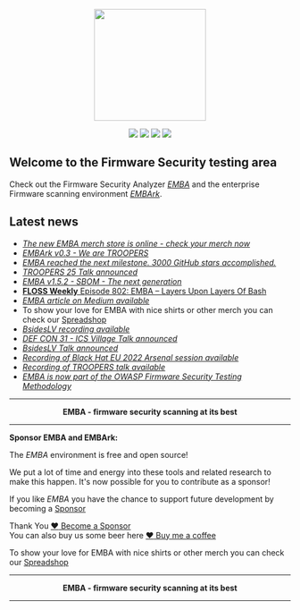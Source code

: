 <p align="center">
  <img src="https://raw.githubusercontent.com/e-m-b-a/emba/master/helpers/emba.svg" width="200"/>
</p>
<p align="center">
  <a href="https://github.com/e-m-b-a/emba/stargazers"><img src="https://img.shields.io/github/stars/e-m-b-a/emba?label=Stars"></a>
  <a href="https://github.com/e-m-b-a/emba/network/members"><img src="https://img.shields.io/github/forks/e-m-b-a/emba?label=Forks"></a>
  <a href="https://hub.docker.com/r/embeddedanalyzer/emba"><img src="https://img.shields.io/docker/pulls/embeddedanalyzer/emba"></a>
  <a href="https://twitter.com/intent/tweet?text=Check%20out%20EMBA%20-%20The%20Firmware%20security%20scanner!%20https://github.com/e-m-b-a"><img src="https://img.shields.io/twitter/url.svg?style=social&url=https%3A%2F%2Fgithub.com%2Fe-m-b-a"></a>
</p>

## Welcome to the Firmware Security testing area

Check out the Firmware Security Analyzer [*EMBA*](https://github.com/e-m-b-a/emba) and the enterprise Firmware scanning environment [*EMBArk*](https://github.com/e-m-b-a/embark).

## Latest news

* [*The new EMBA merch store is online - check your merch now*](https://emba-firmware-analyzer.myspreadshop.de/)
* [*EMBArk v0.3 - We are TROOPERS*](https://github.com/e-m-b-a/embark/releases/tag/v0.3)
* [*EMBA reached the next milestone. 3000 GitHub stars accomplished.*](https://github.com/e-m-b-a/emba/)
* [*TROOPERS 25 Talk announced*](https://troopers.de/troopers25/talks/cblhdx/)
* [*EMBA v1.5.2 - SBOM - The next generation*](https://github.com/e-m-b-a/emba/releases/tag/v1.5.2-SBOM-next-generation-EMBA)
* [**FLOSS Weekly** Episode 802: EMBA – Layers Upon Layers Of Bash](https://hackaday.com/2024/09/25/floss-weekly-episode-802-emba-layers-upon-layers-of-bash/)
* [*EMBA article on Medium available*](https://medium.com/@iugkhgf/leveraging-automated-firmware-analysis-with-the-open-source-firmware-analyzer-emba-46d30d587a87)
* To show your love for EMBA with nice shirts or other merch you can check our [Spreadshop](https://www.spreadshirt.de/shop/user/emba+firmware+analyzer/maenner/bekleidung/pullover-hoodies/hoodies/#?affiliateId=1257693)
* [*BsidesLV recording available*](https://youtu.be/8sXyRv21jPY?si=J9H3HK_5KX75Fk4C)
* [*DEF CON 31 - ICS Village Talk announced*](https://www.icsvillage.com/defconevents/def-con-31)
* [*BsidesLV Talk announced*](https://bsideslv.org/talks#DWYRJ3)
* [*Recording of Black Hat EU 2022 Arsenal session available*](https://github.com/e-m-b-a/emba/wiki#publications-talks-and-live-demos)
* [*Recording of TROOPERS talk available*](https://github.com/e-m-b-a/emba/wiki#publications-talks-and-live-demos)
* [*EMBA is now part of the OWASP Firmware Security Testing Methodology*](https://github.com/scriptingxss/owasp-fstm#emba---embedded-analyzer)

***
<p align="center"><b>EMBA - firmware security scanning at its best</b></p>

***

**Sponsor EMBA and EMBArk:**

The _EMBA_ environment is free and open source!

We put a lot of time and energy into these tools and related research to make this happen. It's now possible for you to contribute as a sponsor!

If you like _EMBA_ you have the chance to support future development by becoming a [Sponsor](https://github.com/sponsors/e-m-b-a)

Thank You [:heart: Become a Sponsor](https://github.com/sponsors/e-m-b-a)  
You can also buy us some beer here [:heart: Buy me a coffee](https://www.buymeacoffee.com/securefirmware)

To show your love for EMBA with nice shirts or other merch you can check our [Spreadshop](https://emba-firmware-analyzer.myspreadshop.de/)


***
<p align="center"><b>EMBA - firmware security scanning at its best</b></p>

***

